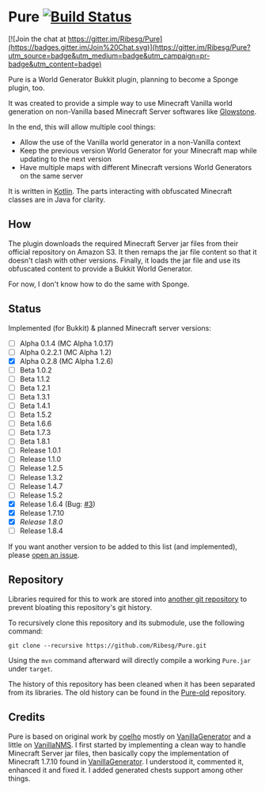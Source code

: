# Pure [![Build Status](http://ci.ribesg.fr/job/Pure/badge/icon)](http://ci.ribesg.fr/job/Pure/)

[![Join the chat at https://gitter.im/Ribesg/Pure](https://badges.gitter.im/Join%20Chat.svg)](https://gitter.im/Ribesg/Pure?utm_source=badge&utm_medium=badge&utm_campaign=pr-badge&utm_content=badge)

Pure is a World Generator Bukkit plugin, planning to become a Sponge plugin, too.

It was created to provide a simple way to use Minecraft Vanilla world generation on non-Vanilla
based Minecraft Server softwares like [Glowstone].

In the end, this will allow multiple cool things:
* Allow the use of the Vanilla world generator in a non-Vanilla context
* Keep the previous version World Generator for your Minecraft map while updating to the next version
* Have multiple maps with different Minecraft versions World Generators on the same server

It is written in [Kotlin]. The parts interacting with obfuscated Minecraft classes are in Java for clarity.

## How

The plugin downloads the required Minecraft Server jar files from their official repository on Amazon S3.
It then remaps the jar file content so that it doesn't clash with other versions.
Finally, it loads the jar file and use its obfuscated content to provide a Bukkit World Generator.

For now, I don't know how to do the same with Sponge.

## Status

Implemented (for Bukkit) & planned Minecraft server versions:
- [ ] Alpha 0.1.4 (MC Alpha 1.0.17)
- [ ] Alpha 0.2.2.1 (MC Alpha 1.2)
- [x] Alpha 0.2.8 (MC Alpha 1.2.6)
- [ ] Beta 1.0.2
- [ ] Beta 1.1.2
- [ ] Beta 1.2.1
- [ ] Beta 1.3.1
- [ ] Beta 1.4.1
- [ ] Beta 1.5.2
- [ ] Beta 1.6.6
- [ ] Beta 1.7.3
- [ ] Beta 1.8.1
- [ ] Release 1.0.1
- [ ] Release 1.1.0
- [ ] Release 1.2.5
- [ ] Release 1.3.2
- [ ] Release 1.4.7
- [ ] Release 1.5.2
- [x] Release 1.6.4 (Bug: [#3](https://github.com/Ribesg/Pure/issues/3))
- [x] Release 1.7.10
- [x] *Release 1.8.0*
- [ ] Release 1.8.4

If you want another version to be added to this list (and implemented), please [open an issue](https://github.com/Ribesg/Pure/issues/new).

## Repository

Libraries required for this to work are stored into [another git repository][Pure-lib] to prevent bloating this
repository's git history.

To recursively clone this repository and its submodule, use the following command:
````
git clone --recursive https://github.com/Ribesg/Pure.git
````
Using the ``mvn`` command afterward will directly compile a working ``Pure.jar`` under ``target``.

The history of this repository has been cleaned when it has been separated from its libraries.
The old history can be found in the [Pure-old] repository.

## Credits

Pure is based on original work by [coelho] mostly on [VanillaGenerator] and a little on [VanillaNMS].
I first started by implementing a clean way to handle Minecraft Server jar files, then basically copy the
implementation of Minecraft 1.7.10 found in [VanillaGenerator]. I understood it, commented it, enhanced it and
fixed it. I added generated chests support among other things.

[Glowstone]: //www.glowstone.net
[Kotlin]: //kotlinlang.org
[Pure-lib]: //github.com/Ribesg/Pure-lib
[Pure-old]: //github.com/Ribesg/Pure-old
[coelho]: //github.com/coelho
[VanillaGenerator]: //github.com/coelho/VanillaGenerator
[VanillaNMS]: //github.com/coelho/VanillaGenerator
